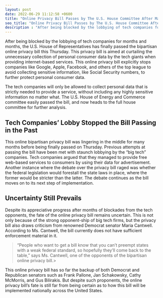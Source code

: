 ```yaml
---
layout: post
date: 2022-06-29 11:12:58 +0600
title: "Online Privacy Bill Passes by The U.S. House Committee After Many Hiccups"
seo_title: "Online Privacy Bill Passes by The U.S. House Committee After Many Hiccups | Uncensored Tech"
description : "After being blocked by the lobbying of tech companies for months and months, the U.S. House of Representatives has finally passed the bipartisan online privacy bill this Thursday."
---
```

After being blocked by the lobbying of tech companies for months and months, the U.S. House of Representatives has finally passed the bipartisan online privacy bill this Thursday. This privacy bill is aimed at curtailing the unnecessary collection of personal consumer data by the tech giants when providing internet-based services. 
This online privacy bill explicitly stops companies like Google, Apple, Facebook, and others of the top league to avoid collecting sensitive information, like Social Security numbers, to further protect personal consumer data.

The tech companies will only be allowed to collect personal data that is strictly needed to provide a service, without including any highly sensitive information no matter what. The U.S. House of Energy and Commerce committee easily passed the bill, and now heads to the full house committee for further analysis. 

## Tech Companies’ Lobby Stopped the Bill Passing in the Past

This online bipartisan privacy bill was lingering in the middle for many months before being finally passed on Thursday. Previous attempts at passing the bill have been met with staunch lobbying by the “big tech” companies. Tech companies argued that they managed to provide free web-based services to consumers by using their data for advertisement. 
Another instance where the debate over the privacy bill raged was whether the federal legislation would forestall the state laws in place, where the former would be stricter than the latter. The debate continues as the bill moves on to its next step of implementation. 

## Uncertainty Still Prevails

Despite its appreciative progress after months of blockades from the tech opponents, the fate of the online privacy bill remains uncertain. This is not only because of the strong opponent-ship of big tech firms, but the privacy bill also draws criticism from renowned Democrat senator Maria Cantwell. According to Ms. Cantwell, the bill currently does not have sufficient enforcement material in it.

>“People who want to get a bill know that you can’t preempt states with a weak federal standard, so hopefully they’ll come back to the table,” says Ms. Cantwell, one of the opponents of the bipartisan online privacy bill.> 

This online privacy bill has so far the backup of both Democrat and Republican senators such as Frank Pallone, Jan Schakowsky, Cathy McMorris, and Gus Bilirakis. But despite such proponents, the online privacy bill’s fate is still far from being certain as to how this bill will be implemented nationally across the United States.